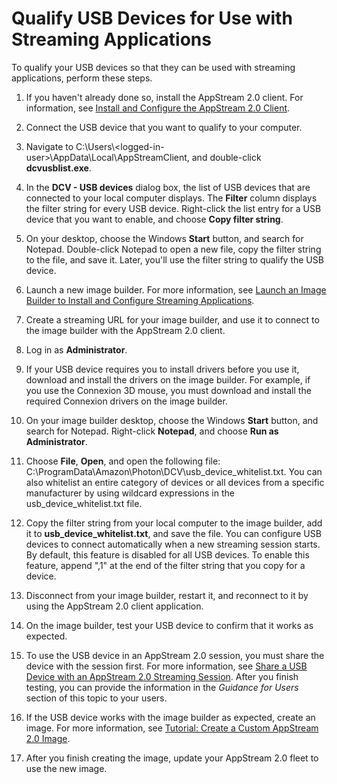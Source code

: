 # Qualify USB Devices for Use with Streaming Applications<a name="qualify-usb-devices"></a>

To qualify your USB devices so that they can be used with streaming applications, perform these steps\. 

1. If you haven't already done so, install the AppStream 2\.0 client\. For information, see [Install and Configure the AppStream 2\.0 Client](install-configure-client.md)\.

1. Connect the USB device that you want to qualify to your computer\.

1. Navigate to C:\\Users\\<logged\-in\-user>\\AppData\\Local\\AppStreamClient, and double\-click **dcvusblist\.exe**\.

1. In the **DCV \- USB devices** dialog box, the list of USB devices that are connected to your local computer displays\. The **Filter** column displays the filter string for every USB device\. Right\-click the list entry for a USB device that you want to enable, and choose **Copy filter string**\. 

1. On your desktop, choose the Windows **Start** button, and search for Notepad\. Double\-click Notepad to open a new file, copy the filter string to the file, and save it\. Later, you'll use the filter string to qualify the USB device\.

1. Launch a new image builder\. For more information, see [Launch an Image Builder to Install and Configure Streaming Applications](tutorial-image-builder-create.md)\.

1. Create a streaming URL for your image builder, and use it to connect to the image builder with the AppStream 2\.0 client\. 

1. Log in as **Administrator**\. 

1. If your USB device requires you to install drivers before you use it, download and install the drivers on the image builder\. For example, if you use the Connexion 3D mouse, you must download and install the required Connexion drivers on the image builder\. 

1. On your image builder desktop, choose the Windows **Start** button, and search for Notepad\. Right\-click **Notepad**, and choose **Run as Administrator**\.

1. Choose **File**, **Open**, and open the following file: C:\\ProgramData\\Amazon\\Photon\\DCV\\usb\_device\_whitelist\.txt\. You can also whitelist an entire category of devices or all devices from a specific manufacturer by using wildcard expressions in the usb\_device\_whitelist\.txt file\. 

1. Copy the filter string from your local computer to the image builder, add it to **usb\_device\_whitelist\.txt**, and save the file\. You can configure USB devices to connect automatically when a new streaming session starts\. By default, this feature is disabled for all USB devices\. To enable this feature, append ",1" at the end of the filter string that you copy for a device\. 

1. Disconnect from your image builder, restart it, and reconnect to it by using the AppStream 2\.0 client application\. 

1. On the image builder, test your USB device to confirm that it works as expected\.

1. To use the USB device in an AppStream 2\.0 session, you must share the device with the session first\. For more information, see [Share a USB Device with an AppStream 2\.0 Streaming Session](share-usb-devices-with-session.md)\. After you finish testing, you can provide the information in the *Guidance for Users* section of this topic to your users\.

1. If the USB device works with the image builder as expected, create an image\. For more information, see [Tutorial: Create a Custom AppStream 2\.0 Image](tutorial-image-builder.md)\.

1. After you finish creating the image, update your AppStream 2\.0 fleet to use the new image\.